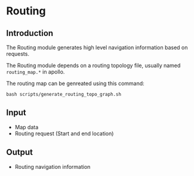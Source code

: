 # Routing

## Introduction
  The Routing module generates high level navigation information based on requests.

  The Routing module depends on a routing topology file, usually named `routing_map.*` in apollo.
  
  The routing map can be genreated using this command:
  ```
  bash scripts/generate_routing_topo_graph.sh
  ```

## Input
  * Map data
  * Routing request (Start and end location)

## Output
  * Routing navigation information
